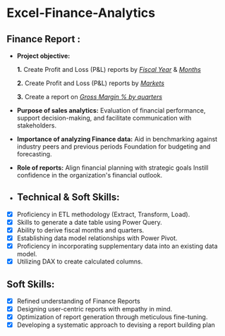 # Excel-Finance-Analytics
## Finance Report :

- **Project objective:** 

    **1.** Create Profit and Loss (P&L) reports by _[Fiscal Year](https://github.com/Shivani100394/Excel-Finance-Analytics/blob/main/1.P%26L%20by%20Fiscal%20Year.pdf)_ & _[Months](https://github.com/Shivani100394/Excel-Finance-Analytics/blob/main/2.P%26L%20by%20Month.pdf)_ 

   **2.** Create Profit and Loss (P&L) reports by _[Markets](https://github.com/Shivani100394/Excel-Finance-Analytics/blob/main/3.P%26L%20by%20Market.pdf)_

   **3.** Create a report on _[Gross Margin % by quarters](https://github.com/Shivani100394/Excel-Finance-Analytics/blob/main/4.GrossMargin%25%20by%20Quarters.pdf)_

- **Purpose of sales analytics:** Evaluation of financial performance, support decision-making, and facilitate communication with stakeholders.

- **Importance of analyzing Finance data:** Aid in benchmarking against industry peers and previous periods Foundation for budgeting and forecasting.

- **Role of reports:** Align financial planning with strategic goals Instill confidence in the organization's financial outlook.

- ## Technical & Soft Skills:
- [x]	Proficiency in ETL methodology (Extract, Transform, Load).
- [x]	Skills to generate a date table using Power Query.
- [x]	Ability to derive fiscal months and quarters.
- [x]	Establishing data model relationships with Power Pivot.
- [x]	Proficiency in incorporating supplementary data into an existing data model.
- [x]	Utilizing DAX to create calculated columns.

## Soft Skills:
- [x]	Refined understanding of Finance Reports
- [x]	Designing user-centric reports with empathy in mind.
- [x]	Optimization of report generation through meticulous fine-tuning.
- [x]	Developing a systematic approach to devising a report building plan
